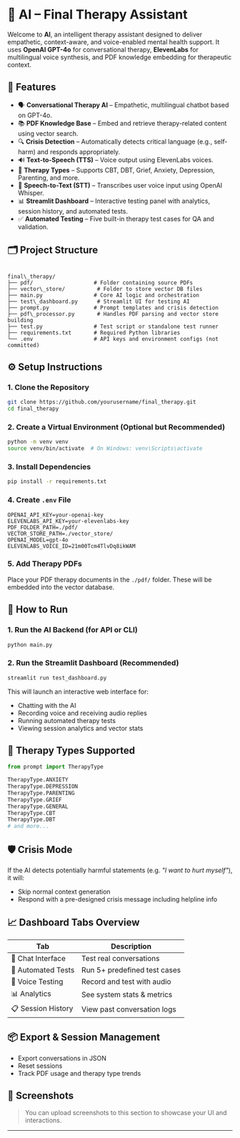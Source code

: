 # 🧠  AI – Final Therapy Assistant

Welcome to **AI**, an intelligent therapy assistant designed to deliver empathetic, context-aware, and voice-enabled mental health support. It uses **OpenAI GPT-4o** for conversational therapy, **ElevenLabs** for multilingual voice synthesis, and PDF knowledge embedding for therapeutic context.

## 🚀 Features

- 🗣️ **Conversational Therapy AI** – Empathetic, multilingual chatbot based on GPT-4o.
- 📚 **PDF Knowledge Base** – Embed and retrieve therapy-related content using vector search.
- 🔍 **Crisis Detection** – Automatically detects critical language (e.g., self-harm) and responds appropriately.
- 🔊 **Text-to-Speech (TTS)** – Voice output using ElevenLabs voices.
- 🧠 **Therapy Types** – Supports CBT, DBT, Grief, Anxiety, Depression, Parenting, and more.
- 🎤 **Speech-to-Text (STT)** – Transcribes user voice input using OpenAI Whisper.
- 📊 **Streamlit Dashboard** – Interactive testing panel with analytics, session history, and automated tests.
- ✅ **Automated Testing** – Five built-in therapy test cases for QA and validation.

## 🗂️ Project Structure

```

final\_therapy/
├── pdf/                   # Folder containing source PDFs
├── vector\_store/          # Folder to store vector DB files
├── main.py                # Core AI logic and orchestration
├── test\_dashboard.py      # Streamlit UI for testing AI
├── prompt.py              # Prompt templates and crisis detection
├── pdf\_processor.py       # Handles PDF parsing and vector store building
├── test.py                # Test script or standalone test runner
├── requirements.txt       # Required Python libraries
└── .env                   # API keys and environment configs (not committed)

````

## ⚙️ Setup Instructions

### 1. Clone the Repository

```bash
git clone https://github.com/yourusername/final_therapy.git
cd final_therapy
````

### 2. Create a Virtual Environment (Optional but Recommended)

```bash
python -m venv venv
source venv/bin/activate  # On Windows: venv\Scripts\activate
```

### 3. Install Dependencies

```bash
pip install -r requirements.txt
```

### 4. Create `.env` File

```env
OPENAI_API_KEY=your-openai-key
ELEVENLABS_API_KEY=your-elevenlabs-key
PDF_FOLDER_PATH=./pdf/
VECTOR_STORE_PATH=./vector_store/
OPENAI_MODEL=gpt-4o
ELEVENLABS_VOICE_ID=21m00Tcm4TlvDq8ikWAM
```

### 5. Add Therapy PDFs

Place your PDF therapy documents in the `./pdf/` folder. These will be embedded into the vector database.

## 🧪 How to Run

### 1. Run the AI Backend (for API or CLI)

```bash
python main.py
```

### 2. Run the Streamlit Dashboard (Recommended)

```bash
streamlit run test_dashboard.py
```

This will launch an interactive web interface for:

* Chatting with the AI
* Recording voice and receiving audio replies
* Running automated therapy tests
* Viewing session analytics and vector stats

## 🧠 Therapy Types Supported

```python
from prompt import TherapyType

TherapyType.ANXIETY
TherapyType.DEPRESSION
TherapyType.PARENTING
TherapyType.GRIEF
TherapyType.GENERAL
TherapyType.CBT
TherapyType.DBT
# and more...
```

## 🛡️ Crisis Mode

If the AI detects potentially harmful statements (e.g. *"I want to hurt myself"*), it will:

* Skip normal context generation
* Respond with a pre-designed crisis message including helpline info
## 📈 Dashboard Tabs Overview

| Tab                | Description                  |
| ------------------ | ---------------------------- |
| 💬 Chat Interface  | Test real conversations      |
| 🧪 Automated Tests | Run 5+ predefined test cases |
| 🎤 Voice Testing   | Record and test with audio   |
| 📊 Analytics       | See system stats & metrics   |
| 📋 Session History | View past conversation logs  |

## 📦 Export & Session Management

* Export conversations in JSON
* Reset sessions
* Track PDF usage and therapy type trends

## 📸 Screenshots

> You can upload screenshots to this section to showcase your UI and interactions.

---





